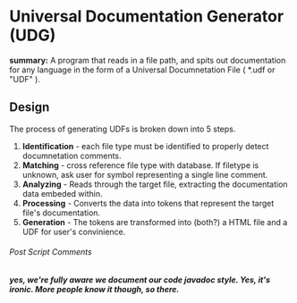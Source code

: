 # Universal Documentation Generator (UDG)
**summary:** A program that reads in a file path, and spits out documentation for any language in the form of a Universal Documnetation File ( \*.udf or "UDF" ).

## Design

The process of generating UDFs is broken down into 5 steps.
1. **Identification** - each file type must be identified to properly detect documnetation comments.
2. **Matching** - cross reference file type with database. If filetype is unknown, ask user for symbol representing a single line comment.
3. **Analyzing** - Reads through the target file, extracting the documentation data embeded within.
4. **Processing** - Converts the data into tokens that represent the target file's documentation.
5. **Generation** - The tokens are transformed into (both?) a HTML file and a UDF for user's convinience.



















###### Post Script Comments
***yes, we're fully aware we document our code javadoc style. Yes, it's ironic. More people know it though, so there.***
